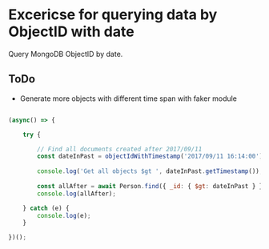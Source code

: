# Excericse for querying data by ObjectID with date

Query MongoDB ObjectID by date.

## ToDo

- Generate more objects with different time span with faker module

```javascript

(async() => {

    try {

		// Find all documents created after 2017/09/11
        const dateInPast = objectIdWithTimestamp('2017/09/11 16:14:00');
        
        console.log('Get all objects $gt ', dateInPast.getTimestamp());
        
        const allAfter = await Person.find({ _id: { $gt: dateInPast } });
        console.log(allAfter);

	} catch (e) {
		console.log(e);
	}

})();

```

